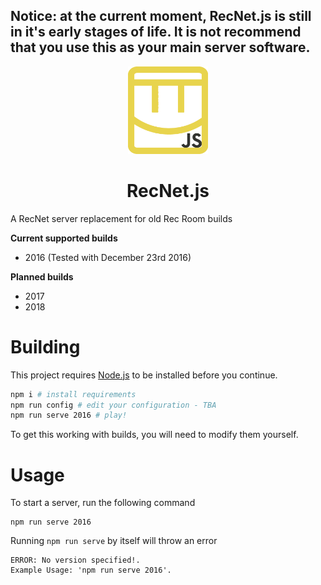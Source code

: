 ## Notice: at the current moment, RecNet.js is still in it's early stages of life. It is not recommend that you use this as your main server software.

<div align="center">
<img src="./logo/coach-only.png" width="128px" height="140px" alt="A yellow Rec Room logo with the letters JS in the bottom right corner.">

# RecNet.js
</div>

A RecNet server replacement for old Rec Room builds

**Current supported builds**
- 2016 (Tested with December 23rd 2016)

**Planned builds**
- 2017
- 2018

# Building

This project requires [Node.js](https://nodejs.org/) to be installed before you continue.

```bash
npm i # install requirements
npm run config # edit your configuration - TBA
npm run serve 2016 # play!
```

To get this working with builds, you will need to modify them yourself.

# Usage

To start a server, run the following command

```
npm run serve 2016
```

Running `npm run serve` by itself will throw an error
```
ERROR: No version specified!.
Example Usage: 'npm run serve 2016'.
```